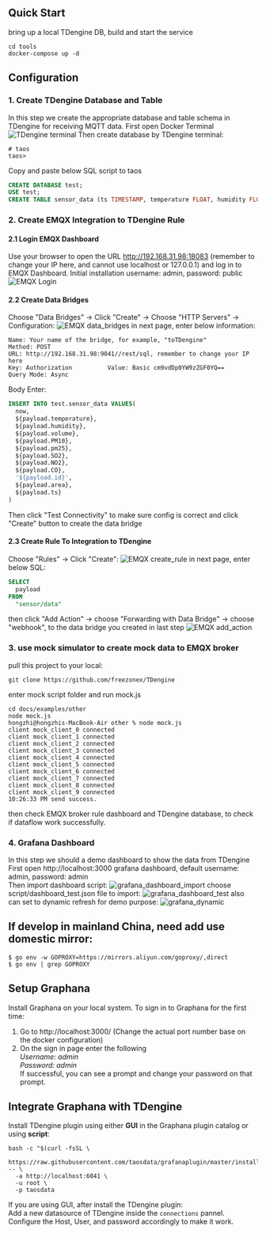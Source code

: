 ## Quick Start
bring up a local TDengine DB, build and start the service
```shell
cd tools
docker-compose up -d 
```
## Configuration
### 1. Create TDengine Database and Table
In this step we create the appropriate database and table schema in TDengine for receiving MQTT data. 
First open Docker Terminal
![TDengine terminal](docs/images/TDengine_terminal.png "TDengine terminal")
Then create database by TDengine terminal:

```shell
# taos
taos>
```
Copy and paste below SQL script to taos
```SQL
CREATE DATABASE test;
USE test;
CREATE TABLE sensor_data (ts TIMESTAMP, temperature FLOAT, humidity FLOAT, volume FLOAT, pm10 FLOAT, pm25 FLOAT, so2 FLOAT, no2 FLOAT, co FLOAT, sensor_id NCHAR(255), area TINYINT, coll_time TIMESTAMP);
```
### 2. Create EMQX Integration to TDengine Rule
#### 2.1 Login EMQX Dashboard
Use your browser to open the URL http://192.168.31.98:18083 (remember to change your IP here, and cannot use localhost or 127.0.0.1) and log in to EMQX Dashboard. Initial installation username: admin, password: public
![EMQX Login](docs/images/EMQX_login.png "EMQX Login")
#### 2.2 Create Data Bridges
Choose "Data Bridges" -> Click "Create" -> Choose "HTTP Servers" -> Configuration:
![EMQX data_bridges](docs/images/EMQX_data_bridges.png "EMQX data bridges")
in next page, enter below information:  
```http request
Name: Your name of the bridge, for example, "toTDengine"  
Method: POST  
URL: http://192.168.31.98:9041//rest/sql, remember to change your IP here
Key: Authorization          Value: Basic cm9vdDp0YW9zZGF0YQ==
Query Mode: Async
```
Body Enter:
```SQL
INSERT INTO test.sensor_data VALUES(
  now,
  ${payload.temperature},
  ${payload.humidity},
  ${payload.volume},
  ${payload.PM10},
  ${payload.pm25},
  ${payload.SO2},
  ${payload.NO2},
  ${payload.CO},
  '${payload.id}',
  ${payload.area},
  ${payload.ts}
)
```
Then click "Test Connectivity" to make sure config is correct and click "Create" button to create the data bridge  
#### 2.3 Create Rule To Integration to TDengine
Choose "Rules" -> Click "Create":
![EMQX create_rule](docs/images/EMQX_create_rule.png "EMQX create rule")
in next page, enter below SQL:
```SQL
SELECT
  payload
FROM
  "sensor/data"
```
then click "Add Action" -> choose "Forwarding with Data Bridge" -> choose "webhook", to the data bridge you created in last step
![EMQX add_action](docs/images/EMQX_add_action.png "EMQX add action")

### 3. use mock simulator to create mock data to EMQX broker
pull this project to your local:
```shell
git clone https://github.com/freezonex/TDengine
```
enter mock script folder and run mock.js
```shell
cd docs/examples/other
node mock.js
hongzhi@hongzhis-MacBook-Air other % node mock.js    
client mock_client_0 connected
client mock_client_1 connected
client mock_client_2 connected
client mock_client_3 connected
client mock_client_4 connected
client mock_client_5 connected
client mock_client_6 connected
client mock_client_7 connected
client mock_client_8 connected
client mock_client_9 connected
10:26:33 PM send success.
```
then check EMQX broker rule dashboard and TDengine database, to check if dataflow work successfully.

### 4. Grafana Dashboard
In this step we should a demo dashboard to show the data from TDengine  
First open http://localhost:3000 grafana dashboard, default username: admin, password: admin  
Then import dashboard script:
![grafana_dashboard_import](docs/images/grafana-dashboard-import.png "Import grafana dashboard")
choose script/dashboard_test.json file to import:
![grafana_dashboard_test](docs/images/grafana-dashboard-test.png "grafana dashboard")
also can set to dynamic refresh for demo purpose:
![grafana_dynamic](docs/images/grafana-dynamic.png "grafana dynamic")
## If develop in mainland China, need add use domestic mirror:
```shell
$ go env -w GOPROXY=https://mirrors.aliyun.com/goproxy/,direct
$ go env | grep GOPROXY
```

## Setup Graphana
Install Graphana on your local system. To sign in to Graphana for the first time:
1. Go to http://localhost:3000/ (Change the actual port number base on the docker configuration)
2. On the sign in page enter the following  
*Username: admin*    
*Password: admin*  
If successful, you can see a prompt and change your password on that prompt.
## Integrate Graphana with TDengine
Install TDengine plugin using either **GUI** in the Graphana plugin catalog or using **script**:
```
bash -c "$(curl -fsSL \
  https://raw.githubusercontent.com/taosdata/grafanaplugin/master/install.sh)" -- \
  -a http://localhost:6041 \
  -u root \
  -p taosdata
```
If you are using GUI, after install the TDengine plugin:  
Add a new datasource of TDengine inside the `connections` pannel. Configure the Host, User, and password accordingly to make it work.

